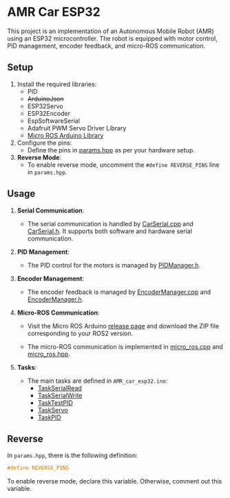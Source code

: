 # AMR Car ESP32

This project is an implementation of an Autonomous Mobile Robot (AMR) using an ESP32 microcontroller. The robot is equipped with motor control, PID management, encoder feedback, and micro-ROS communication.



## Setup

1. Install the required libraries:
   - PID
   - ~~ArduinoJson~~
   - ESP32Servo
   - ESP32Encoder
   - EspSoftwareSerial
   - Adafruit PWM Servo Driver Library
   - [Micro ROS Arduino Library](https://github.com/micro-ROS/micro_ros_arduino)
2. Configure the pins:
   - Define the pins in [params.hpp](vscode-file://vscode-app/usr/share/code/resources/app/out/vs/code/electron-sandbox/workbench/workbench.html) as per your hardware setup.
3. **Reverse Mode**:
   - To enable reverse mode, uncomment the `#define REVERSE_PINS` line in `params.hpp`.



## Usage

1. **Serial Communication**:
   - The serial communication is handled by [CarSerial.cpp](vscode-file://vscode-app/usr/share/code/resources/app/out/vs/code/electron-sandbox/workbench/workbench.html) and [CarSerial.h](vscode-file://vscode-app/usr/share/code/resources/app/out/vs/code/electron-sandbox/workbench/workbench.html). It supports both software and hardware serial communication.

2. **PID Management**:
   - The PID control for the motors is managed by [PIDManager.h](vscode-file://vscode-app/usr/share/code/resources/app/out/vs/code/electron-sandbox/workbench/workbench.html).

3. **Encoder Management**:
   - The encoder feedback is managed by [EncoderManager.cpp](vscode-file://vscode-app/usr/share/code/resources/app/out/vs/code/electron-sandbox/workbench/workbench.html) and [EncoderManager.h](vscode-file://vscode-app/usr/share/code/resources/app/out/vs/code/electron-sandbox/workbench/workbench.html).

4. **Micro-ROS Communication**:

   - Visit the Micro ROS Arduino [release page](https://github.com/micro-ROS/micro_ros_arduino/releases) and download the ZIP file corresponding to your ROS2 version.

   - The micro-ROS communication is implemented in [micro_ros.cpp](vscode-file://vscode-app/usr/share/code/resources/app/out/vs/code/electron-sandbox/workbench/workbench.html) and [micro_ros.hpp](vscode-file://vscode-app/usr/share/code/resources/app/out/vs/code/electron-sandbox/workbench/workbench.html).

5. **Tasks**:
   - The main tasks are defined in `AMR_car_esp32.ino`:
     - [TaskSerialRead](vscode-file://vscode-app/usr/share/code/resources/app/out/vs/code/electron-sandbox/workbench/workbench.html)
     - [TaskSerialWrite](vscode-file://vscode-app/usr/share/code/resources/app/out/vs/code/electron-sandbox/workbench/workbench.html)
     - [TaskTestPID](vscode-file://vscode-app/usr/share/code/resources/app/out/vs/code/electron-sandbox/workbench/workbench.html)
     - [TaskServo](vscode-file://vscode-app/usr/share/code/resources/app/out/vs/code/electron-sandbox/workbench/workbench.html)
     - [TaskPID](vscode-file://vscode-app/usr/share/code/resources/app/out/vs/code/electron-sandbox/workbench/workbench.html)



## Reverse

In `params.hpp`, there is the following definition:

```c
#define REVERSE_PINS
```

To enable reverse mode, declare this variable. Otherwise, comment out this variable.


